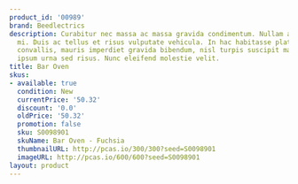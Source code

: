```yaml
---
product_id: '00989'
brand: Beedlectrics
description: Curabitur nec massa ac massa gravida condimentum. Nullam arcu. Sed eu
  mi. Duis ac tellus et risus vulputate vehicula. In hac habitasse platea dictumst.Fusce
  convallis, mauris imperdiet gravida bibendum, nisl turpis suscipit mauris, sed placerat
  ipsum urna sed risus. Nunc eleifend molestie velit.
title: Bar Oven
skus:
- available: true
  condition: New
  currentPrice: '50.32'
  discount: '0.0'
  oldPrice: '50.32'
  promotion: false
  sku: S0098901
  skuName: Bar Oven - Fuchsia
  thumbnailURL: http://pcas.io/300/300?seed=S0098901
  imageURL: http://pcas.io/600/600?seed=S0098901
layout: product
---
```

